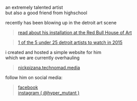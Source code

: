 ---
---
            
an extremely talented artist  
but also a good friend from highschool

recently has been blowing up in the detroit art scene

> [read about his installation at the Red Bull House of Art](https://www.redbull.com/us/en/stories/1331690125340/nick-pizana-at-red-bull-house-of-art)

> [1 of the 5 under 25 detroit artists to watch in 2015](https://www.examiner.com/list/5-detroit-artists-25-or-under-to-watch-2015)

i created and hosted a simple website for him  
which we are currently overhauling

> [nickpizana.technomad.media](//nickpizana.technomad.media)

follow him on social media:

> [facebook](https://www.facebook.com/nickypistheman)  
> [instagram ( @hyper_mutant )](//instagram.com/hyper_mutant.html)

